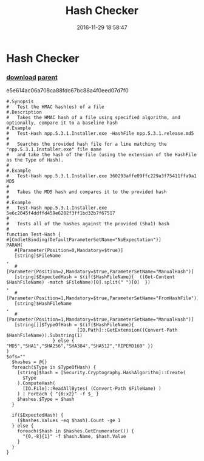 ﻿---
pid:            6639
parent:         989
children:       
poster:         bbbbrrtyty
title:          Hash Checker
date:           2016-11-29 18:58:47
description:    e5e614ac06a708ca88fdc67bc88a4f0eed07d7f0
format:         posh
---

# Hash Checker

### [download](6639.ps1) [parent](989.md) 

e5e614ac06a708ca88fdc67bc88a4f0eed07d7f0

```posh
#.Synopsis
#   Test the HMAC hash(es) of a file
#.Description
#   Takes the HMAC hash of a file using specified algorithm, and optionally, compare it to a baseline hash
#.Example
#   Test-Hash npp.5.3.1.Installer.exe -HashFile npp.5.3.1.release.md5
# 
#   Searches the provided hash file for a line matching the "npp.5.3.1.Installer.exe" file name
#   and take the hash of the file (using the extension of the HashFile as the Type of Hash).
#
#.Example
#   Test-Hash npp.5.3.1.Installer.exe 360293affe09ffc229a3f75411ffa9a1 MD5
#
#   Takes the MD5 hash and compares it to the provided hash
#
#.Example
#   Test-Hash npp.5.3.1.Installer.exe 5e6c2045f4ddffd459e6282f3ff1bd32b7f67517 
#
#   Tests all of the hashes against the provided (Sha1) hash
#
function Test-Hash { 
#[CmdletBinding(DefaultParameterSetName="NoExpectation")]
PARAM(
   #[Parameter(Position=0,Mandatory=$true)]
   [string]$FileName
,
   #[Parameter(Position=2,Mandatory=$true,ParameterSetName="ManualHash")]
   [string]$ExpectedHash = $(if($HashFileName){  ((Get-Content $HashFileName) -match $FileName)[0].split(" ")[0]  })
,
   #[Parameter(Position=1,Mandatory=$true,ParameterSetName="FromHashFile")]
   [string]$HashFileName
,
   #[Parameter(Position=1,Mandatory=$true,ParameterSetName="ManualHash")]
   [string[]]$TypeOfHash = $(if($HashFileName){  
                          [IO.Path]::GetExtension((Convert-Path $HashFileName)).Substring(1) 
                 } else { "MD5","SHA1","SHA256","SHA384","SHA512","RIPEMD160" })
)
$ofs=""
  $hashes = @{}
  foreach($Type in $TypeOfHash) {
    [string]$hash = [Security.Cryptography.HashAlgorithm]::Create(
      $Type
    ).ComputeHash( 
      [IO.File]::ReadAllBytes( (Convert-Path $FileName) )
    ) | ForEach { "{0:x2}" -f $_ }
    $hashes.$Type = $hash
  }
  
  if($ExpectedHash) {
    ($hashes.Values -eq $hash).Count -ge 1
  } else {
    foreach($hash in $hashes.GetEnumerator()) {
      "{0,-8}{1}" -f $hash.Name, $hash.Value
    }        
  }
}
```

